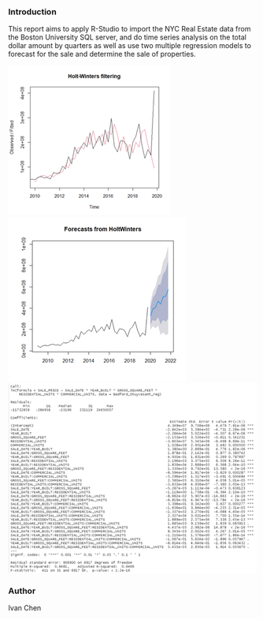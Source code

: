 ### Introduction ###
This report aims to apply R-Studio to import the NYC Real Estate data from the Boston
University SQL server, and do time series analysis on the total dollar amount by
quarters as well as use two multiple regression models to forecast for the sale and
determine the sale of properties.

![Image](screen_shots/image_1.jpg)
![Image](screen_shots/image_2.jpg)
![Image](screen_shots/image_3.jpg)

### Author ###
Ivan Chen